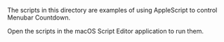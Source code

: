 The scripts in this directory are examples of using AppleScript to control Menubar Countdown.

Open the scripts in the macOS Script Editor application to run them.

